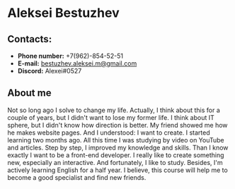 # Aleksei Bestuzhev
## Contacts:
* __Phone number:__ +7(962)-854-52-51
* __E-mail:__ bestuzhev.aleksei.m@gmail.com
* __Discord:__ Alexei#0527
## About me
Not so long ago I solve to change my life. Actually, I think about this for a couple of years, but I didn't want to lose my former life. I think about IT sphere, but I didn't know how direction is better. My friend showed me how he makes website pages. And I understood: I want to create. 
I started learning two months ago. All this time I was studying by video on YouTube and articles. Step by step, I improved my knowledge and skills. Than I know exactly I want to be a front-end developer. I really like to create something new, especially an interactive. And fortunately, I like to study. Besides, I'm actively learning English for a half year. 
I believe, this course will help me to become a good specialist and find new friends.